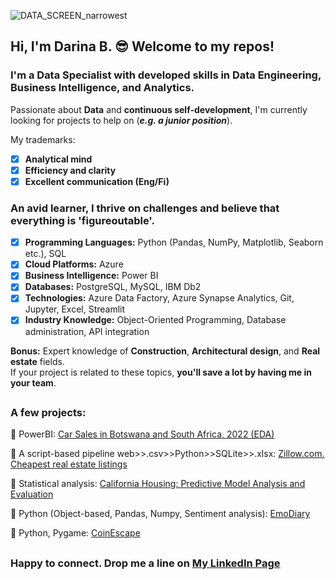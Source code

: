 ![DATA_SCREEN_narrowest](https://github.com/user-attachments/assets/3737f97f-73fa-47e0-b196-6daf96890da7)
## Hi, I'm Darina B. 😎 Welcome to my repos!

###  I'm a Data Specialist with developed skills in Data Engineering, Business Intelligence, and Analytics.

Passionate about **Data** and **continuous self-development**, I'm currently looking for projects to help on (***e.g. a junior position***).

My trademarks:
- [x] **Analytical mind**                                 
- [x] **Efficiency and clarity**
- [x] **Excellent communication (Eng/Fi)**
  
###  An avid learner, I thrive on challenges and believe that everything is 'figureoutable'.

- [x] **Programming Languages:** Python (Pandas, NumPy, Matplotlib, Seaborn etc.), SQL
- [x] **Cloud Platforms:** Azure
- [x] **Business Intelligence:** Power BI
- [x] **Databases:** PostgreSQL, MySQL, IBM Db2
- [x] **Technologies:** Azure Data Factory, Azure Synapse Analytics, Git, Jupyter, Excel, Streamlit
- [x] **Industry Knowledge:** Object-Oriented Programming, Database administration, API integration

**Bonus:** Expert knowledge of **Construction**, **Architectural design**, and **Real estate** fields.  
If your project is related to these topics, **you'll save a lot by having me in your team**.
## 
### A few projects:

🔗 PowerBI: [Car Sales in Botswana and South Africa, 2022 (EDA)](https://github.com/darina-b/porto-sales/blob/7ddc34c0fcb8a99216d4e292583e78c4b262c0d4/README.md)

🔗 A script-based pipeline web>>.csv>>Python>>SQLite>>.xlsx: [Zillow.com. Cheapest real estate listings](https://github.com/darina-b/porto-zillow/blob/96158e8e51e50af5863ef2b6a97532dfc4c791e2/Project_presentation_Bunak_D.pdf)

🔗 Statistical analysis: [California Housing: Predictive Model Analysis and Evaluation](https://github.com/darina-b/porto-california_housing/blob/e561a09f3c9badaae324226adc267b14f8d6ad87/California%20Housing_pred_mod.pdf)

🔗 Python (Object-based, Pandas, Numpy, Sentiment analysis): [EmoDiary](https://github.com/darina-b/porto-EmoDiary/blob/d5ba76c6da561928aca42aef9663169d60b20859/README.md)

🔗 Python, Pygame: [CoinEscape](https://github.com/darina-b/porto-CoinEscape/blob/2881e93f5a697bc51a73f5f6fed8d1a379b957c4/README.md)
##
### Happy to connect. Drop me a line on [My LinkedIn Page](https://www.linkedin.com/in/darina-bunak-data-specialist)
